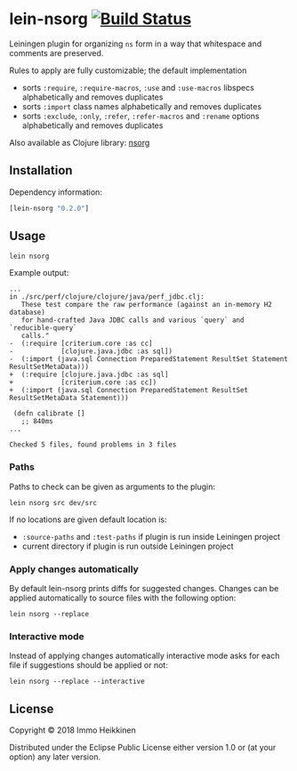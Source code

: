 # lein-nsorg [![Build Status](https://travis-ci.org/immoh/lein-nsorg.svg?branch=master)](https://travis-ci.org/immoh/lein-nsorg)

Leiningen plugin for organizing `ns` form in a way that whitespace and comments are preserved.

Rules to apply are fully customizable; the default implementation

* sorts `:require`, `:require-macros`, `:use` and `:use-macros` libspecs alphabetically and removes duplicates
* sorts `:import` class names alphabetically and removes duplicates
* sorts `:exclude`, `:only`, `:refer`, `:refer-macros` and `:rename` options alphabetically and removes duplicates

Also available as Clojure library: [nsorg](https://github.com/immoh/nsorg/)


## Installation

Dependency information:

```clj
[lein-nsorg "0.2.0"]
```

## Usage

```
lein nsorg
```

Example output:
```
...
in ./src/perf/clojure/clojure/java/perf_jdbc.clj:
   These test compare the raw performance (against an in-memory H2 database)
   for hand-crafted Java JDBC calls and various `query` and `reducible-query`
   calls."
-  (:require [criterium.core :as cc]
-            [clojure.java.jdbc :as sql])
-  (:import (java.sql Connection PreparedStatement ResultSet Statement ResultSetMetaData)))
+  (:require [clojure.java.jdbc :as sql]
+            [criterium.core :as cc])
+  (:import (java.sql Connection PreparedStatement ResultSet ResultSetMetaData Statement)))

 (defn calibrate []
   ;; 840ms
...

Checked 5 files, found problems in 3 files
```

### Paths

Paths to check can be given as arguments to the plugin:

```
lein nsorg src dev/src
```

If no locations are given default location is:

* `:source-paths` and `:test-paths` if plugin is run inside Leiningen project
* current directory if plugin is run outside Leiningen project


### Apply changes automatically

By default lein-nsorg prints diffs for suggested changes. Changes can be applied automatically to source files with the
following option:

```
lein nsorg --replace
```

### Interactive mode

Instead of applying changes automatically interactive mode asks for each file if suggestions should be applied or not:

```
lein nsorg --replace --interactive
```

## License

Copyright © 2018 Immo Heikkinen

Distributed under the Eclipse Public License either version 1.0 or (at your option) any later version.
